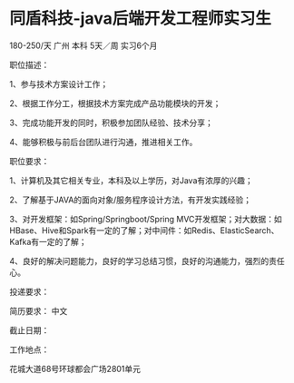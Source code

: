 # 同盾科技-java后端开发工程师实习生

180-250/天 广州 本科 5天／周 实习6个月

职位描述：

1、参与技术方案设计工作；

2、根据工作分工，根据技术方案完成产品功能模块的开发；

3、完成功能开发的同时，积极参加团队经验、技术分享；

4、能够积极与前后台团队进行沟通，推进相关工作。



职位要求：

1、计算机及其它相关专业，本科及以上学历，对Java有浓厚的兴趣；

2、了解基于JAVA的面向对象/服务程序设计方法，有开发实践经验；

3、对开发框架：如Spring/Springboot/Spring MVC开发框架；对大数据：如HBase、Hive和Spark有一定的了解；对中间件：如Redis、ElasticSearch、Kafka有一定的了解；

4、良好的解决问题能力，良好的学习总结习惯，良好的沟通能力，强烈的责任心。

投递要求：

简历要求： 中文

截止日期：

工作地点：

花城大道68号环球都会广场2801单元

